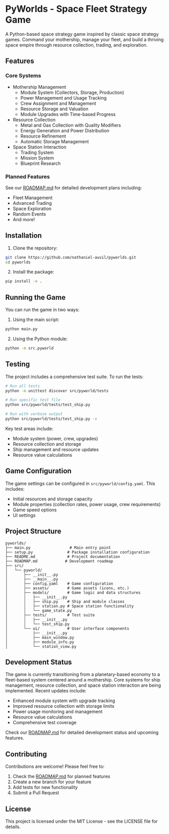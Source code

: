 # PyWorlds - Space Fleet Strategy Game

A Python-based space strategy game inspired by classic space strategy games. Command your mothership, manage your fleet, and build a thriving space empire through resource collection, trading, and exploration.

## Features

### Core Systems
- Mothership Management
  - Module System (Collectors, Storage, Production)
  - Power Management and Usage Tracking
  - Crew Assignment and Management
  - Resource Storage and Valuation
  - Module Upgrades with Time-based Progress
- Resource Collection
  - Metal and Gas Collection with Quality Modifiers
  - Energy Generation and Power Distribution
  - Resource Refinement
  - Automatic Storage Management
- Space Station Interaction
  - Trading System
  - Mission System
  - Blueprint Research

### Planned Features
See our [ROADMAP.md](ROADMAP.md) for detailed development plans including:
- Fleet Management
- Advanced Trading
- Space Exploration
- Random Events
- And more!

## Installation

1. Clone the repository:
```bash
git clone https://github.com/nathaniel-auvil/pyworlds.git
cd pyworlds
```

2. Install the package:
```bash
pip install -e .
```

## Running the Game

You can run the game in two ways:

1. Using the main script:
```bash
python main.py
```

2. Using the Python module:
```bash
python -m src.pyworld
```

## Testing

The project includes a comprehensive test suite. To run the tests:

```bash
# Run all tests
python -m unittest discover src/pyworld/tests

# Run specific test file
python src/pyworld/tests/test_ship.py

# Run with verbose output
python src/pyworld/tests/test_ship.py -v
```

Key test areas include:
- Module system (power, crew, upgrades)
- Resource collection and storage
- Ship management and resource updates
- Resource value calculations

## Game Configuration

The game settings can be configured in `src/pyworld/config.yaml`. This includes:
- Initial resources and storage capacity
- Module properties (collection rates, power usage, crew requirements)
- Game speed options
- UI settings

## Project Structure

```
pyworlds/
├── main.py                 # Main entry point
├── setup.py               # Package installation configuration
├── README.md              # Project documentation
├── ROADMAP.md            # Development roadmap
├── src/
│   └── pyworld/
│       ├── __init__.py
│       ├── __main__.py
│       ├── config.yaml    # Game configuration
│       ├── assets/        # Game assets (icons, etc.)
│       ├── models/        # Game logic and data structures
│       │   ├── __init__.py
│       │   ├── ship.py    # Ship and module classes
│       │   ├── station.py # Space station functionality
│       │   └── game_state.py
│       ├── tests/         # Test suite
│       │   ├── __init__.py
│       │   └── test_ship.py
│       └── ui/            # User interface components
│           ├── __init__.py
│           ├── main_window.py
│           ├── module_info.py
│           └── station_view.py
```

## Development Status

The game is currently transitioning from a planetary-based economy to a fleet-based system centered around a mothership. Core systems for ship management, resource collection, and space station interaction are being implemented. Recent updates include:
- Enhanced module system with upgrade tracking
- Improved resource collection with storage limits
- Power usage monitoring and management
- Resource value calculations
- Comprehensive test coverage

Check our [ROADMAP.md](ROADMAP.md) for detailed development status and upcoming features.

## Contributing

Contributions are welcome! Please feel free to:
1. Check the [ROADMAP.md](ROADMAP.md) for planned features
2. Create a new branch for your feature
3. Add tests for new functionality
4. Submit a Pull Request

## License

This project is licensed under the MIT License - see the LICENSE file for details. 
